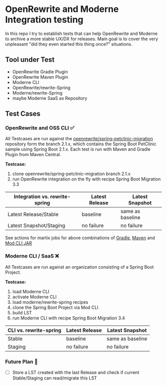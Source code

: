 # OpenRewrite and Moderne Integration testing

In this repo I try to establish tests that can help OpenRewrite and Moderne to archive a more stable UX/DX for releases.
Main goal is to cover the very unpleasant "did they even started this thing once?" situations. 

## Tool under Test

- OpenRewrite Gradle Plugin
- OpenRewrite Maven Plugin
- Moderne CLI
- OpenRewrite/rewrite-Spring
- Moderne/rewrite-Spring
- maybe Moderne SaaS as Repository

## Test Cases

### OpenRewrite and OSS CLI ✅

All Testcases are run against the [openrewrite/spring-petclinic-migration](https://github.com/openrewrite/spring-petclinic-migration) repository form the branch 2.1.x, which contains the Spring Boot PetClinic sample using Spring Boot 2.1.x.
Each test is run with Maven and Gradle Plugin from Maven Central.

**Testcase:**
1. clone openrewrite/spring-petclinic-migration branch 2.1.x
2. run OpenRewrite integration on the fly with recipe Spring Boot Migration 3.3

| Integration vs. rewrite-spring | Latest Release | Latest Snapshot  |
|--------------------------------|----------------|------------------|
| Latest Release/Stable          | baseline       | same as baseline |
| Latest Snapshot/Staging        | no failure     | no failure       |

See actions for martix jobs for above combinations of [Gradle](.github/workflows/integration-test-gradle.yml), [Maven](.github/workflows/integration-test-maven.yml) and [Mod CLI JAR](.github/workflows/integration-test-maven.yml) 

### Moderne CLI / SaaS ❌

All Testcases are run against an organization consisting of a Spring Boot Project.

**Testcase:**
1. load Moderne CLI
2. activate Moderne CLI
3. load moderne/rewrite-spring recipes
4. clone the Spring Boot Project via Mod CLI
5. build LST
6. run Moderne CLI with recipe Spring Boot Migration 3.4

| CLI vs. rewrite-spring | Latest Release | Latest Snapshot  |
|------------------------|----------------|------------------|
| Stable                 | baseline       | same as baseline |
| Staging                | no failure     | no failure       |

### Future Plan 🔭

- [ ] Store a LST created with the last Release and check if current Stable/Staging can read/migrate this LST
